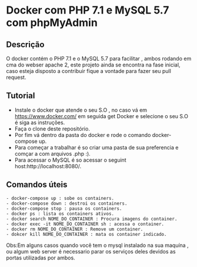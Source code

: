 # Docker com PHP  7.1 e MySQL 5.7 com phpMyAdmin

## Descrição
O docker contém o PHP 7.1 e o MySQL 5.7 para facilitar , ambos rodando em cma do webser apache 2, este projeto ainda se encontra na fase inicial, caso esteja disposto a contribuir fique a vontade para fazer seu pull request.

## Tutorial
   - Instale o docker que atende o seu S.O , no caso vá em https://www.docker.com/ em seguida get Docker e selecione o seu S.O é siga as instruções.
   - Faça o clone deste repositório.
   - Por fim vá dentro da pasta do docker e rode o comando docker-compose up.
   - Para começar a trabalhar é so criar uma pasta de sua preferencia e comçar a com arquivos .php :).
   - Para acessar o MySQL é so acessar o seguint host:http://localhost:8080/.

## Comandos úteis
    - docker-compose up : sobe os containers.
    - docker-compose down : destroi os containers.
    - docker-compose stop : pausa os containers.
    - docker ps : lista os containers ativos.
    - docker search NOME_DO_CONTAINER : Procura imagens do container.
    - docker exec -it NOME_DO_CONTAINER sh : acessa o container.
    - docker rm NOME_DO_CONTAINER : Remove um container.
    - dokcer kill NOME_DO_CONTAINER : mata os container indicado.
Obs:Em alguns casos quando você tem o mysql instalado na sua maquína , ou algum web server é necessario parar os serviços deles devidos as portas utilizadas por ambos.

